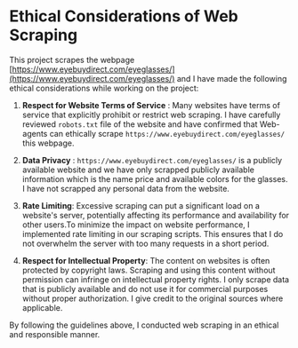 # Ethical Considerations of Web Scraping

This project scrapes the webpage [https://www.eyebuydirect.com/eyeglasses/](https://www.eyebuydirect.com/eyeglasses/) and I have made the following ethical considerations while working on the project: 

1. **Respect for Website Terms of Service** : Many websites have terms of service that explicitly prohibit or restrict web scraping. I have carefully reviewed `robots.txt` file of the website and have confirmed that Web-agents can ethically scrape `https://www.eyebuydirect.com/eyeglasses/` this webpage. 

2. **Data Privacy** : `https://www.eyebuydirect.com/eyeglasses/` is a publicly available website and we have only scrapped publicly available information which is the name price and available colors for the glasses. I have not scrapped any personal data from the website. 

3. **Rate Limiting**: Excessive scraping can put a significant load on a website's server, potentially affecting its performance and availability for other users.To minimize the impact on website performance, I implemented rate limiting in our scraping scripts. This ensures that I do not overwhelm the server with too many requests in a short period.

4. **Respect for Intellectual Property**: The content on websites is often protected by copyright laws. Scraping and using this content without permission can infringe on intellectual property rights. I only scrape data that is publicly available and do not use it for commercial purposes without proper authorization. I give credit to the original sources where applicable.

By following the guidelines above, I conducted web scraping in an ethical and responsible manner.